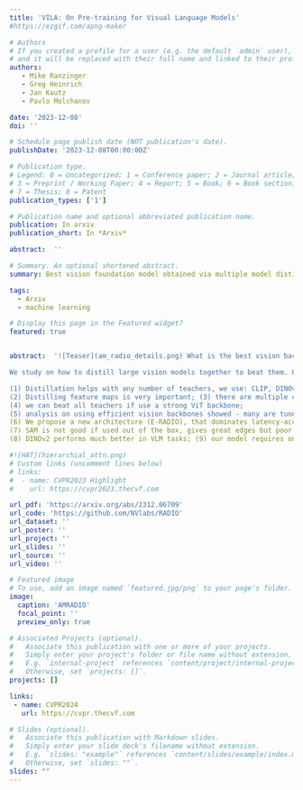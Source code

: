 ```yaml
---
title: 'VILA: On Pre-training for Visual Language Models'
#https://ezgif.com/apng-maker 

# Authors
# If you created a profile for a user (e.g. the default `admin` user), write the username (folder name) here
# and it will be replaced with their full name and linked to their profile.
authors:
   - Mike Ranzinger 
   - Greg Heinrich
   - Jan Kautz
   - Pavlo Molchanov

date: '2023-12-08'
doi: ''

# Schedule page publish date (NOT publication's date).
publishDate: '2023-12-08T00:00:00Z'

# Publication type.
# Legend: 0 = Uncategorized; 1 = Conference paper; 2 = Journal article;
# 3 = Preprint / Working Paper; 4 = Report; 5 = Book; 6 = Book section;
# 7 = Thesis; 8 = Patent
publication_types: ['1']

# Publication name and optional abbreviated publication name.
publication: In arxiv
publication_short: In *Arxiv*

abstract:  ''

# Summary. An optional shortened abstract.
summary: Best vision foundation model obtained via multiple model distillation like CLIP, DINOv2, SAM.

tags: 
  - Arxiv
  - machine learning

# Display this page in the Featured widget?
featured: true


abstract:  '![Teaser](am_radio_details.png) What is the best vision backbone for VLM?  We saw that various backbones perform differently at specific tasks. You should use them all!

We study on how to distill large vision models together to beat them. Large improvements in LLaVa-1.5. Main findings:  

(1) Distillation helps with any number of teachers, we use: CLIP, DINOv2, SAM; 
(2) Distilling feature maps is very important; (3) there are multiple challenges in image resolution, different batch-size and parallelization with multiple teachers.
(4) we can beat all teachers if use a strong ViT backbone; 
(5) analysis on using efficient vision backbones showed - many are tuned too much for ImageNet and don't scale to infinite data; 
(6) We propose a new architecture (E-RADIO), that dominates latency-acc and is 10x faster.
(7) SAM is not good if used out of the box, gives great edges but poor description of objects; 
(8) DINOv2 performs much better in VLM tasks; (9) our model requires only 2-5% of data with no labels comp to CLIP. '

#![HAT](hierarchial_attn.png)
# Custom links (uncomment lines below)
# links:
#  - name: CVPR2023 Highlight
#    url: https://cvpr2023.thecvf.com

url_pdf: 'https://arxiv.org/abs/2312.06709'
url_code: 'https://github.com/NVlabs/RADIO'
url_dataset: ''
url_poster: ''
url_project: ''
url_slides: ''
url_source: ''
url_video: ''

# Featured image
# To use, add an image named `featured.jpg/png` to your page's folder.
image:
  caption: 'AMRADIO'
  focal_point: ''
  preview_only: true

# Associated Projects (optional).
#   Associate this publication with one or more of your projects.
#   Simply enter your project's folder or file name without extension.
#   E.g. `internal-project` references `content/project/internal-project/index.md`.
#   Otherwise, set `projects: []`.
projects: []

links:
 - name: CVPR2024
   url: https://cvpr.thecvf.com

# Slides (optional).
#   Associate this publication with Markdown slides.
#   Simply enter your slide deck's filename without extension.
#   E.g. `slides: "example"` references `content/slides/example/index.md`.
#   Otherwise, set `slides: ""`.
slides: ""
---
```

